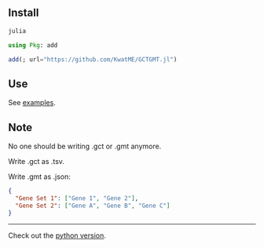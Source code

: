 ## Install

```sh
julia
```

```julia
using Pkg: add

add(; url="https://github.com/KwatME/GCTGMT.jl")
```

## Use

See [examples](notebook/example.ipynb).

## Note

No one should be writing .gct or .gmt anymore.

Write .gct as .tsv.

Write .gmt as .json:

```json
{
  "Gene Set 1": ["Gene 1", "Gene 2"],
  "Gene Set 2": ["Gene A", "Gene B", "Gene C"]
}
```

---

Check out the [python version](https://github.com/KwatME/GCTGMT.py).
